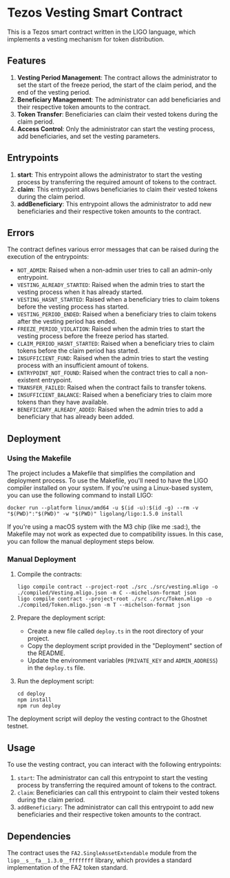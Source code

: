 # Tezos Vesting Smart Contract

This is a Tezos smart contract written in the LIGO language, which implements a vesting mechanism for token distribution.

## Features

1. **Vesting Period Management**: The contract allows the administrator to set the start of the freeze period, the start of the claim period, and the end of the vesting period.
2. **Beneficiary Management**: The administrator can add beneficiaries and their respective token amounts to the contract.
3. **Token Transfer**: Beneficiaries can claim their vested tokens during the claim period.
4. **Access Control**: Only the administrator can start the vesting process, add beneficiaries, and set the vesting parameters.

## Entrypoints

1. **start**: This entrypoint allows the administrator to start the vesting process by transferring the required amount of tokens to the contract.
2. **claim**: This entrypoint allows beneficiaries to claim their vested tokens during the claim period.
3. **addBeneficiary**: This entrypoint allows the administrator to add new beneficiaries and their respective token amounts to the contract.

## Errors

The contract defines various error messages that can be raised during the execution of the entrypoints:

- `NOT_ADMIN`: Raised when a non-admin user tries to call an admin-only entrypoint.
- `VESTING_ALREADY_STARTED`: Raised when the admin tries to start the vesting process when it has already started.
- `VESTING_HASNT_STARTED`: Raised when a beneficiary tries to claim tokens before the vesting process has started.
- `VESTING_PERIOD_ENDED`: Raised when a beneficiary tries to claim tokens after the vesting period has ended.
- `FREEZE_PERIOD_VIOLATION`: Raised when the admin tries to start the vesting process before the freeze period has started.
- `CLAIM_PERIOD_HASNT_STARTED`: Raised when a beneficiary tries to claim tokens before the claim period has started.
- `INSUFFICIENT_FUND`: Raised when the admin tries to start the vesting process with an insufficient amount of tokens.
- `ENTRYPOINT_NOT_FOUND`: Raised when the contract tries to call a non-existent entrypoint.
- `TRANSFER_FAILED`: Raised when the contract fails to transfer tokens.
- `INSUFFICIENT_BALANCE`: Raised when a beneficiary tries to claim more tokens than they have available.
- `BENEFICIARY_ALREADY_ADDED`: Raised when the admin tries to add a beneficiary that has already been added.

## Deployment

### Using the Makefile

The project includes a Makefile that simplifies the compilation and deployment process. To use the Makefile, you'll need to have the LIGO compiler installed on your system. If you're using a Linux-based system, you can use the following command to install LIGO:

```
docker run --platform linux/amd64 -u $(id -u):$(id -g) --rm -v "$(PWD)":"$(PWD)" -w "$(PWD)" ligolang/ligo:1.5.0 install
```

If you're using a macOS system with the M3 chip (like me :sad:), the Makefile may not work as expected due to compatibility issues. In this case, you can follow the manual deployment steps below.

### Manual Deployment

1. Compile the contracts:
   ```
   ligo compile contract --project-root ./src ./src/vesting.mligo -o ./compiled/Vesting.mligo.json -m C --michelson-format json
   ligo compile contract --project-root ./src ./src/Token.mligo -o ./compiled/Token.mligo.json -m T --michelson-format json
   ```

2. Prepare the deployment script:
   - Create a new file called `deploy.ts` in the root directory of your project.
   - Copy the deployment script provided in the "Deployment" section of the README.
   - Update the environment variables (`PRIVATE_KEY` and `ADMIN_ADDRESS`) in the `deploy.ts` file.

3. Run the deployment script:
   ```
   cd deploy
   npm install
   npm run deploy
   ```

The deployment script will deploy the vesting contract to the Ghostnet testnet.

## Usage

To use the vesting contract, you can interact with the following entrypoints:

1. `start`: The administrator can call this entrypoint to start the vesting process by transferring the required amount of tokens to the contract.
2. `claim`: Beneficiaries can call this entrypoint to claim their vested tokens during the claim period.
3. `addBeneficiary`: The administrator can call this entrypoint to add new beneficiaries and their respective token amounts to the contract.

## Dependencies

The contract uses the `FA2.SingleAssetExtendable` module from the `ligo__s__fa__1.3.0__ffffffff` library, which provides a standard implementation of the FA2 token standard.